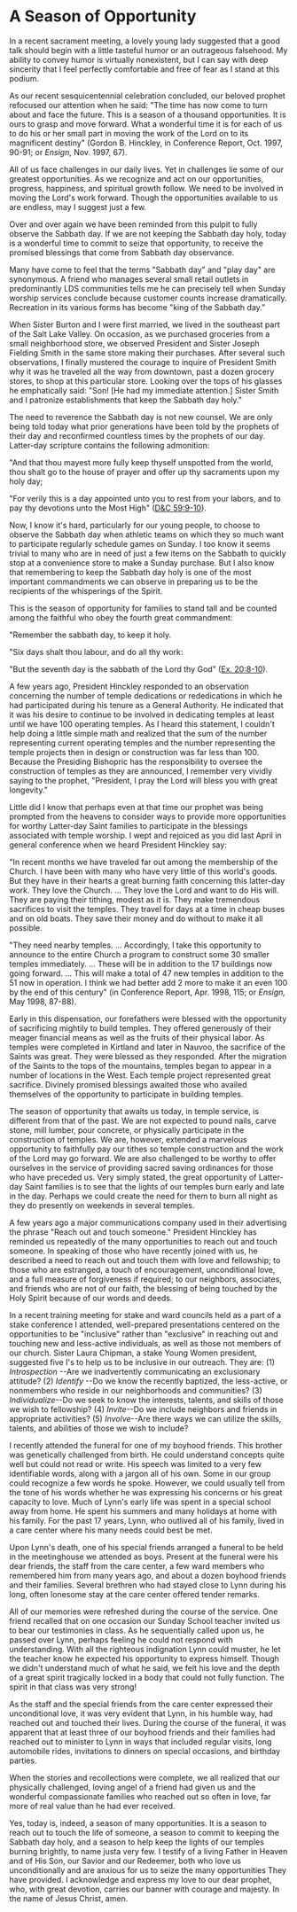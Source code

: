 # A Season of Opportunity

In a recent sacrament meeting, a lovely young lady suggested that a good talk
should begin with a little tasteful humor or an outrageous falsehood. My
ability to convey humor is virtually nonexistent, but I can say with deep
sincerity that I feel perfectly comfortable and free of fear as I stand at
this podium.

As our recent sesquicentennial celebration concluded, our beloved prophet
refocused our attention when he said: "The time has now come to turn about and
face the future. This is a season of a thousand opportunities. It is ours to
grasp and move forward. What a wonderful time it is for each of us to do his
or her small part in moving the work of the Lord on to its magnificent
destiny" (Gordon B. Hinckley, in Conference Report, Oct. 1997, 90-91; or
_Ensign,_ Nov. 1997, 67).

All of us face challenges in our daily lives. Yet in challenges lie some of
our greatest opportunities. As we recognize and act on our opportunities,
progress, happiness, and spiritual growth follow. We need to be involved in
moving the Lord's work forward. Though the opportunities available to us are
endless, may I suggest just a few.

Over and over again we have been reminded from this pulpit to fully observe
the Sabbath day. If we are not keeping the Sabbath day holy, today is a
wonderful time to commit to seize that opportunity, to receive the promised
blessings that come from Sabbath day observance.

Many have come to feel that the terms "Sabbath day" and "play day" are
synonymous. A friend who manages several small retail outlets in predominantly
LDS communities tells me he can precisely tell when Sunday worship services
conclude because customer counts increase dramatically. Recreation in its
various forms has become "king of the Sabbath day."

When Sister Burton and I were first married, we lived in the southeast part of
the Salt Lake Valley. On occasion, as we purchased groceries from a small
neighborhood store, we observed President and Sister Joseph Fielding Smith in
the same store making their purchases. After several such observations, I
finally mustered the courage to inquire of President Smith why it was he
traveled all the way from downtown, past a dozen grocery stores, to shop at
this particular store. Looking over the tops of his glasses he emphatically
said: "Son! [He had my immediate attention.] Sister Smith and I patronize
establishments that keep the Sabbath day holy."

The need to reverence the Sabbath day is not new counsel. We are only being
told today what prior generations have been told by the prophets of their day
and reconfirmed countless times by the prophets of our day. Latter-day
scripture contains the following admonition:

"And that thou mayest more fully keep thyself unspotted from the world, thou
shalt go to the house of prayer and offer up thy sacraments upon my holy day;

"For verily this is a day appointed unto you to rest from your labors, and to
pay thy devotions unto the Most High" ([D&amp;C
59:9-10](https://www.lds.org/scriptures/dc-testament/dc/59.9-10?lang=eng#8)).

Now, I know it's hard, particularly for our young people, to choose to observe
the Sabbath day when athletic teams on which they so much want to participate
regularly schedule games on Sunday. I too know it seems trivial to many who
are in need of just a few items on the Sabbath to quickly stop at a
convenience store to make a Sunday purchase. But I also know that remembering
to keep the Sabbath day holy is one of the most important commandments we can
observe in preparing us to be the recipients of the whisperings of the Spirit.

This is the season of opportunity for families to stand tall and be counted
among the faithful who obey the fourth great commandment:

"Remember the sabbath day, to keep it holy.

"Six days shalt thou labour, and do all thy work:

"But the seventh day is the sabbath of the Lord thy God" ([Ex.
20:8-10](https://www.lds.org/scriptures/ot/ex/20.8-10?lang=eng#7)).

A few years ago, President Hinckley responded to an observation concerning the
number of temple dedications or rededications in which he had participated
during his tenure as a General Authority. He indicated that it was his desire
to continue to be involved in dedicating temples at least until we have 100
operating temples. As I heard this statement, I couldn't help doing a little
simple math and realized that the sum of the number representing current
operating temples and the number representing the temple projects then in
design or construction was far less than 100. Because the Presiding Bishopric
has the responsibility to oversee the construction of temples as they are
announced, I remember very vividly saying to the prophet, "President, I pray
the Lord will bless you with great longevity."

Little did I know that perhaps even at that time our prophet was being
prompted from the heavens to consider ways to provide more opportunities for
worthy Latter-day Saint families to participate in the blessings associated
with temple worship. I wept and rejoiced as you did last April in general
conference when we heard President Hinckley say:

"In recent months we have traveled far out among the membership of the Church.
I have been with many who have very little of this world's goods. But they
have in their hearts a great burning faith concerning this latter-day work.
They love the Church. ... They love the Lord and want to do His will. They are
paying their tithing, modest as it is. They make tremendous sacrifices to
visit the temples. They travel for days at a time in cheap buses and on old
boats. They save their money and do without to make it all possible.

"They need nearby temples. ... Accordingly, I take this opportunity to announce
to the entire Church a program to construct some 30 smaller temples
immediately. ... These will be in addition to the 17 buildings now going
forward. ... This will make a total of 47 new temples in addition to the 51 now
in operation. I think we had better add 2 more to make it an even 100 by the
end of this century" (in Conference Report, Apr. 1998, 115; or _Ensign,_ May
1998, 87-88).

Early in this dispensation, our forefathers were blessed with the opportunity
of sacrificing mightily to build temples. They offered generously of their
meager financial means as well as the fruits of their physical labor. As
temples were completed in Kirtland and later in Nauvoo, the sacrifice of the
Saints was great. They were blessed as they responded. After the migration of
the Saints to the tops of the mountains, temples began to appear in a number
of locations in the West. Each temple project represented great sacrifice.
Divinely promised blessings awaited those who availed themselves of the
opportunity to participate in building temples.

The season of opportunity that awaits us today, in temple service, is
different from that of the past. We are not expected to pound nails, carve
stone, mill lumber, pour concrete, or physically participate in the
construction of temples. We are, however, extended a marvelous opportunity to
faithfully pay our tithes so temple construction and the work of the Lord may
go forward. We are also challenged to be worthy to offer ourselves in the
service of providing sacred saving ordinances for those who have preceded us.
Very simply stated, the great opportunity of Latter-day Saint families is to
see that the lights of our temples burn early and late in the day. Perhaps we
could create the need for them to burn all night as they do presently on
weekends in several temples.

A few years ago a major communications company used in their advertising the
phrase "Reach out and touch someone." President Hinckley has reminded us
repeatedly of the many opportunities to reach out and touch someone. In
speaking of those who have recently joined with us, he described a need to
reach out and touch them with love and fellowship; to those who are estranged,
a touch of encouragement, unconditional love, and a full measure of
forgiveness if required; to our neighbors, associates, and friends who are not
of our faith, the blessing of being touched by the Holy Spirit because of our
words and deeds.

In a recent training meeting for stake and ward councils held as a part of a
stake conference I attended, well-prepared presentations centered on the
opportunities to be "inclusive" rather than "exclusive" in reaching out and
touching new and less-active individuals, as well as those not members of our
church. Sister Laura Chipman, a stake Young Women president, suggested five
I's to help us to be inclusive in our outreach. They are: (1) _Introspection_
--Are we inadvertently communicating an exclusionary attitude? (2) _Identify_
--Do we know the recently baptized, the less-active, or nonmembers who reside
in our neighborhoods and communities? (3) _Individualize_--Do we seek to know
the interests, talents, and skills of those we wish to fellowship? (4)
_Invite_--Do we include neighbors and friends in appropriate activities? (5)
_Involve_--Are there ways we can utilize the skills, talents, and abilities of
those we wish to include?

I recently attended the funeral for one of my boyhood friends. This brother
was genetically challenged from birth. He could understand concepts quite well
but could not read or write. His speech was limited to a very few identifiable
words, along with a jargon all of his own. Some in our group could recognize a
few words he spoke. However, we could usually tell from the tone of his words
whether he was expressing his concerns or his great capacity to love. Much of
Lynn's early life was spent in a special school away from home. He spent his
summers and many holidays at home with his family. For the past 17 years,
Lynn, who outlived all of his family, lived in a care center where his many
needs could best be met.

Upon Lynn's death, one of his special friends arranged a funeral to be held in
the meetinghouse we attended as boys. Present at the funeral were his dear
friends, the staff from the care center, a few ward members who remembered him
from many years ago, and about a dozen boyhood friends and their families.
Several brethren who had stayed close to Lynn during his long, often lonesome
stay at the care center offered tender remarks.

All of our memories were refreshed during the course of the service. One
friend recalled that on one occasion our Sunday School teacher invited us to
bear our testimonies in class. As he sequentially called upon us, he passed
over Lynn, perhaps feeling he could not respond with understanding. With all
the righteous indignation Lynn could muster, he let the teacher know he
expected his opportunity to express himself. Though we didn't understand much
of what he said, we felt his love and the depth of a great spirit tragically
locked in a body that could not fully function. The spirit in that class was
very strong!

As the staff and the special friends from the care center expressed their
unconditional love, it was very evident that Lynn, in his humble way, had
reached out and touched their lives. During the course of the funeral, it was
apparent that at least three of our boyhood friends and their families had
reached out to minister to Lynn in ways that included regular visits, long
automobile rides, invitations to dinners on special occasions, and birthday
parties.

When the stories and recollections were complete, we all realized that our
physically challenged, loving angel of a friend had given us and the wonderful
compassionate families who reached out so often in love, far more of real
value than he had ever received.

Yes, today is, indeed, a season of many opportunities. It is a season to reach
out to touch the life of someone, a season to commit to keeping the Sabbath
day holy, and a season to help keep the lights of our temples burning
brightly, to name justa very few. I testify of a living Father in Heaven and
of His Son, our Savior and our Redeemer, both who love us unconditionally and
are anxious for us to seize the many opportunities They have provided. I
acknowledge and express my love to our dear prophet, who, with great devotion,
carries our banner with courage and majesty. In the name of Jesus Christ,
amen.

